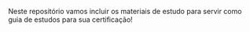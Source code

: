 Neste repositório vamos incluir os materiais de estudo para servir como guia de estudos para sua certificação!
